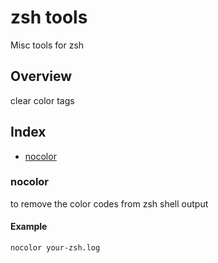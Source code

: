 # zsh tools

Misc tools for zsh

## Overview

clear color tags

## Index

* [nocolor](#nocolor)

### nocolor

to remove the color codes from zsh shell output

#### Example

```bash
nocolor your-zsh.log
```

